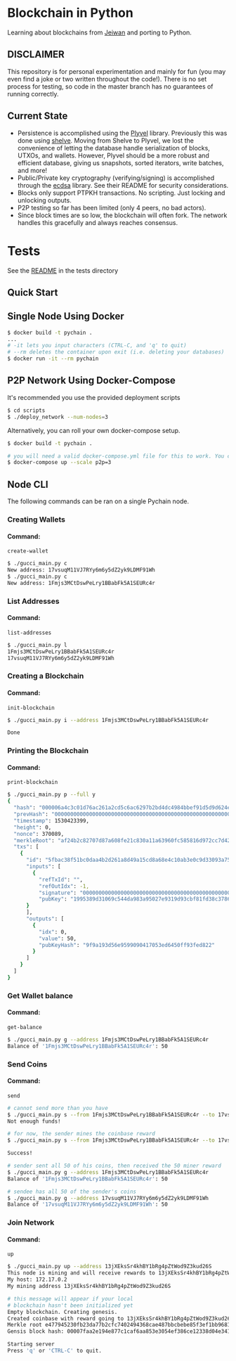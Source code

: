 # Blockchain in Python

Learning about blockchains from [Jeiwan](https://github.com/Jeiwan/blockchain_go) and porting to Python.

## DISCLAIMER
This repository is for personal experimentation and mainly for fun (you may even find a joke or two written throughout the code!). There is no set process for testing, so code in the master branch has no guarantees of running correctly.

## Current State

  * Persistence is accomplished using the [Plyvel](https://plyvel.readthedocs.io/en/latest/index.html) library. Previously this was done using [shelve](https://docs.python.org/3/library/shelve.html). Moving from Shelve to Plyvel, we lost the convenience of letting the database handle serialization of blocks, UTXOs, and wallets. However, Plyvel should be a more robust and efficient database, giving us snapshots, sorted iterators, write batches, and more!
  * Public/Private key cryptography (verifying/signing) is accomplished through the [ecdsa](https://github.com/warner/python-ecdsa) library. See their README for security considerations.
  * Blocks only support PTPKH transactions. No scripting. Just locking and unlocking outputs.
  * P2P testing so far has been limited (only 4 peers, no bad actors).
  * Since block times are so low, the blockchain will often fork. The network handles this gracefully and always reaches consensus.
# Tests
See the [README](./pychain/tests/README.md) in the tests directory

## Quick Start

## Single Node Using Docker
```bash
$ docker build -t pychain .
...
# -it lets you input characters (CTRL-C, and 'q' to quit)
# --rm deletes the container upon exit (i.e. deleting your databases)
$ docker run -it --rm pychain
```

## P2P Network Using Docker-Compose
It's recommended you use the provided deployment scripts
```bash
$ cd scripts
$ ./deploy_network --num-nodes=3
```

Alternatively, you can roll your own docker-compose setup.
```bash
$ docker build -t pychain .

# you will need a valid docker-compose.yml file for this to work. You can use the template in this repo as a reference.
$ docker-compose up --scale p2p=3
```


## Node CLI
The following commands can be ran on a single Pychain node.

### Creating Wallets
#### Command:
`create-wallet`
```bash
$ ./gucci_main.py c
New address: 17vsuqM11VJ7RYy6m6y5dZ2yk9LDMF91Wh
$ ./gucci_main.py c
New address: 1Fmjs3MCtDswPeLry1BBabFk5A1SEURc4r
```

### List Addresses
#### Command:
`list-addresses`
```bash
$ ./gucci_main.py l
1Fmjs3MCtDswPeLry1BBabFk5A1SEURc4r
17vsuqM11VJ7RYy6m6y5dZ2yk9LDMF91Wh
```

### Creating a Blockchain
#### Command:
`init-blockchain`
```bash
$ ./gucci_main.py i --address 1Fmjs3MCtDswPeLry1BBabFk5A1SEURc4r

Done
```

### Printing the Blockchain
#### Command:
`print-blockchain`
```bash
$ ./gucci_main.py p --full y
{
  "hash": "000006a4c3c01d76ac261a2cd5c6ac6297b2bd4dc4984bbef91d5d9d624e6e78",
  "prevHash": "0000000000000000000000000000000000000000000000000000000000000000",
  "timestamp": 1530423399,
  "height": 0,
  "nonce": 370089,
  "merkleRoot": "af24b2c82707d87a608fe21c830a11a63960fc585816d972cc7d42725a7799ac",
  "txs": [
    {
      "id": "5fbac38f51bc0daa4b2d261a8d49a15cd8a68e4c10ab3e0c9d33093a756561b5",
      "inputs": [
        {
          "refTxId": "",
          "refOutIdx": -1,
          "signature": "00000000000000000000000000000000000000000000000000000000000000000000000000000000000000000000000000000000000000000000000000000000",
          "pubKey": "1995389d31069c544da983a95027e9319d93cbf81fd38c3786f115f9a9938547d2df7272d1258bb3"
      }
      ],
      "outputs": [
        {
          "idx": 0,
          "value": 50,
          "pubKeyHash": "9f9a193d56e9599090417053ed6450ff93fed822"
        }
      ]
    }
  ]
}
```

### Get Wallet balance
#### Command:
`get-balance`
```bash
$ ./gucci_main.py g --address 1Fmjs3MCtDswPeLry1BBabFk5A1SEURc4r
Balance of '1Fmjs3MCtDswPeLry1BBabFk5A1SEURc4r': 50
```

### Send Coins
#### Command:
`send`
```bash
# cannot send more than you have
$ ./gucci_main.py s --from 1Fmjs3MCtDswPeLry1BBabFk5A1SEURc4r --to 17vsuqM11VJ7RYy6m6y5dZ2yk9LDMF91Wh --amount 51
Not enough funds!

# for now, the sender mines the coinbase reward
$ ./gucci_main.py s --from 1Fmjs3MCtDswPeLry1BBabFk5A1SEURc4r --to 17vsuqM11VJ7RYy6m6y5dZ2yk9LDMF91Wh --amount 50

Success!

# sender sent all 50 of his coins, then received the 50 miner reward
$ ./gucci_main.py g --address 1Fmjs3MCtDswPeLry1BBabFk5A1SEURc4r
Balance of '1Fmjs3MCtDswPeLry1BBabFk5A1SEURc4r': 50

# sendee has all 50 of the sender's coins
$ ./gucci_main.py g --address 17vsuqM11VJ7RYy6m6y5dZ2yk9LDMF91Wh
Balance of '17vsuqM11VJ7RYy6m6y5dZ2yk9LDMF91Wh': 50
```

### Join Network
#### Command:
`up`
```bash
$ ./gucci_main.py up --address 13jXEksSr4khBY1bRg4pZtWod9Z3kud26S
This node is mining and will receive rewards to 13jXEksSr4khBY1bRg4pZtWod9Z3kud26S
My host: 172.17.0.2
My mining address 13jXEksSr4khBY1bRg4pZtWod9Z3kud26S

# this message will appear if your local
# blockchain hasn't been initialized yet
Empty blockchain. Creating genesis.
Created coinbase with reward going to 13jXEksSr4khBY1bRg4pZtWod9Z3kud26S
Merkle root e477945230fb23da77b2cfc7402494368cae487bbcbebe85f3ef1bb96819e075
Gensis block hash: 00007faa2e194e877c1caf6aa853e3054ef386ce12338d04e3415381de21e157

Starting server
Press 'q' or 'CTRL-C' to quit.
```
